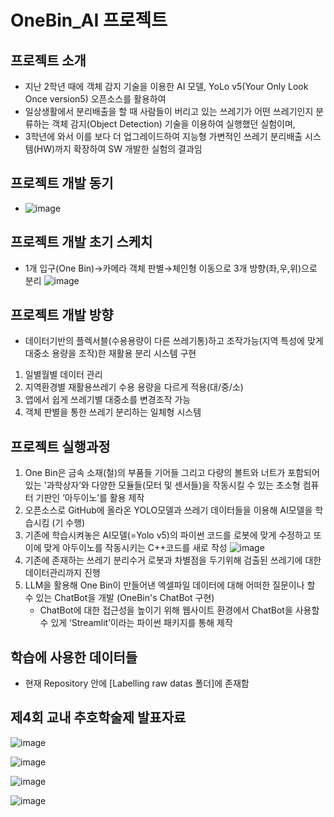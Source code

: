# OneBin_AI 프로젝트

## 프로젝트 소개
- 지난 2학년 때에 객체 감지 기술을 이용한 AI 모델, YoLo v5(Your Only Look Once version5) 오픈소스를 활용하여
- 일상생활에서 분리배출을 할 때 사람들이 버리고 있는 쓰레기가 어떤 쓰레기인지 분류하는 객체 감지(Object Detection) 기술을 이용하여 실행했던 실험이며,
- 3학년에 와서 이를 보다 더 업그레이드하여 지능형 가변적인 쓰레기 분리배출 시스템(HW)까지 확장하여 SW 개발한 실험의 결과임


## 프로젝트 개발 동기
- ![image](https://github.com/JaeyunLim/OneBin_AI/assets/97609649/22fe496b-b95c-4a88-a08a-508b2b347349)


## 프로젝트 개발 초기 스케치
- 1개 입구(One Bin)→카메라 객체 판별→체인형 이동으로 3개 방향(좌,우,위)으로 분리
![image](https://github.com/JaeyunLim/OneBin_AI/assets/97609649/cc2ff161-49f1-4b47-bca9-6167712975dc)


## 프로젝트 개발 방향
- 데이터기반의 플렉서블(수용용량이 다른 쓰레기통)하고 조작가능(지역 특성에 맞게 대중소 용량을 조작)한 재활용 분리 시스템 구현
1. 일별월별 데이터 관리
2. 지역환경별 재활용쓰레기 수용 용량을 다르게 적용(대/중/소)
3. 앱에서 쉽게 쓰레기별 대중소를 변경조작 가능
4. 객체 판별을 통한 쓰레기 분리하는 일체형 시스템

   
## 프로젝트 실행과정
1. One Bin은 금속 소재(철)의 부품들 기어들 그리고 다량의 볼트와 너트가 포함되어있는 '과학상자’와 
   다양한 모듈들(모터 및 센서들)을 작동시킬 수 있는 초소형 컴퓨터 기판인 ‘아두이노’를 활용 제작
2. 오픈소스로 GitHub에 올라온 YOLO모델과 쓰레기 데이터들을 이용해 AI모델을 학습시킴 (기 수행)
3. 기존에 학습시켜놓은 AI모델(=Yolo v5)의 파이썬 코드를 로봇에 맞게 수정하고 또 이에 맞게 아두이노를 작동시키는 C++코드를 새로 작성
   ![image](https://github.com/JaeyunLim/OneBin_AI/assets/97609649/0850759d-c70d-4fca-b3f8-dfba057a887f)
5. 기존에 존재하는 쓰레기 분리수거 로봇과 차별점을 두기위해 검출된 쓰레기에 대한 데이터관리까지 진행
6. LLM을 활용해 One Bin이 만들어낸 엑셀파일 데이터에 대해 어떠한 질문이나 할 수 있는 ChatBot을 개발 (OneBin's ChatBot 구현)
    * ChatBot에 대한 접근성을 높이기 위해 웹사이트 환경에서 ChatBot을 사용할 수 있게 ‘Streamlit’이라는 파이썬 패키지를 통해 제작


## 학습에 사용한 데이터들
- 현재 Repository 안에 [Labelling raw datas 폴더]에 존재함

## 제4회 교내 추호학술제 발표자료 

![image](https://github.com/JaeyunLim/OneBin_AI/assets/97609649/258b6c04-e97b-4c30-8ad7-76143a29a282)

![image](https://github.com/JaeyunLim/OneBin_AI/assets/97609649/8b4b8fa8-c9ea-47ec-a42f-4a2d4f688356)

![image](https://github.com/JaeyunLim/OneBin_AI/assets/97609649/9ae41e56-897f-40e3-8e6b-f7fd246ff2ae)

![image](https://github.com/JaeyunLim/OneBin_AI/assets/97609649/2fd8e4a2-eb6e-43fd-a752-dcd54d7c4d9a)


